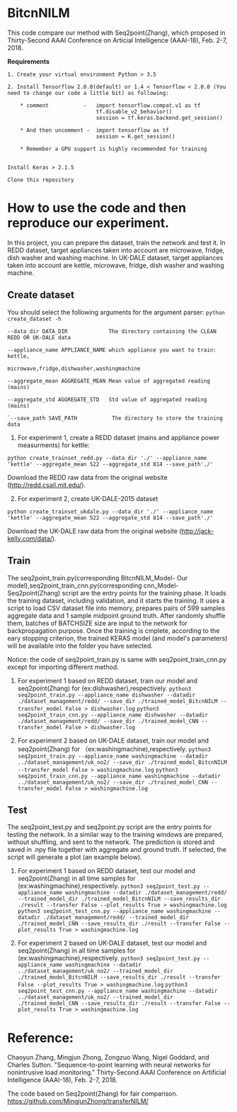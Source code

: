 # BitcnNILM
This code compare our method with Seq2point(Zhang), which proposed in Thirty-Second AAAI Conference on Articial Intelligence (AAAI-18), Feb. 2-7, 2018.  


**Requirements**

    1. Create your virtual environment Python > 3.5

    2. Install Tensorflow 2.0.0(default) or 1.4 < Tensorflow < 2.0.0 (You need to change our code a little bit) as following:

        * comment           -   import tensorflow.compat.v1 as tf 
                                tf.disable_v2_behavior()
                                session = tf.keras.backend.get_session()

        * And then uncomment -  import tensorflow as tf
                                session = K.get_session()
        
        * Remember a GPU support is highly recommended for training


    Install Keras > 2.1.5

    Clone this repository
    
# How to use the code and then reproduce our experiment. 
In this project, you can prepare the dataset, train the network and test it. 
    In REDD dataset, target appliances taken into account are microwave, fridge, dish washer and washing machine.
    In UK-DALE dataset, target appliances taken into account are kettle, microwave, fridge, dish washer and washing machine.
## **Create dataset**
You should select the following arguments for the argument parser:
`python create_dataset -h`

```
--data_dir DATA_DIR             The directory containing the CLEAN REDD OR UK-DALE data

--appliance_name APPLIANCE_NAME which appliance you want to train: kettle,
                                microwave,fridge,dishwasher,washingmachine

--aggregate_mean AGGREGATE_MEAN Mean value of aggregated reading (mains)

--aggregate_std AGGREGATE_STD   Std value of aggregated reading (mains)

`--save_path SAVE_PATH           The directory to store the training data
```


1. For experiment 1, create a REDD dataset (mains and appliance power measurments) for kettle:

`python create_trainset_redd.py --data_dir './' --appliance_name 'kettle' --aggregate_mean 522 --aggregate_std 814 --save_path'./'`

Download the REDD raw data from the original website (http://redd.csail.mit.edu/).
 

2. For experiment 2, create UK-DALE-2015 dataset

`python create_trainset_ukdale.py --data_dir './' --appliance_name 'kettle' --aggregate_mean 522 --aggregate_std 814 --save_path'./'`

Download the UK-DALE raw data from the original website (http://jack-kelly.com/data/). 



## **Train**
The seq2point_train.py(corresponding BitcnNILM_Model- Our model),seq2point_train_cnn.py(corresponding cnn_Model-Seq2point(Zhang) script are the entry points for the training phase. It loads the training dataset, including validation, and it starts the training.
It uses a script to load CSV dataset file into memory, prepares pairs of 599 samples aggregate data and 1 sample midpoint ground truth.
After randomly shuffle them, batches of BATCHSIZE size are input to the network for backpropagation purpose.
Once the training is cmplete, according to the eary stopping criterion, the trained KERAS model (and model's parameters) will be available into the folder you have selected.

Notice: the code of seq2point_train.py is same with seq2point_train_cnn.py except for importing different method. 

1. For experiment 1 based on REDD dataset, train our model and seq2point(Zhang) for (ex:dishwasher),respectively.
`python3 seq2point_train.py --appliance_name dishwasher --datadir ./dataset_management/redd/ --save_dir ./trained_model_BitcnNILM --transfer_model False > dishwasher.log`
`python3 seq2point_train_cnn.py --appliance_name dishwasher --datadir ./dataset_management/redd/ --save_dir ./trained_model_CNN --transfer_model False > dishwasher.log`

2. For experiment 2 based on UK-DALE dataset, train our model and seq2point(Zhang) for （ex:washingmachine),respectively.
`python3 seq2point_train.py --appliance_name washingmachine --datadir ../dataset_management/uk_no2/ --save_dir ./trained_model_BitcnNILM --transfer_model False > washingmachine.log`
`python3 seq2point_train_cnn.py --appliance_name washingmachine --datadir ../dataset_management/uk_no2/ --save_dir ./trained_model_CNN --transfer_model False > washingmachine.log`

## **Test**
The seq2point_test.py and seq2point.py script are the entry points for testing the network. In a similar way to the training windows are prepared, without shuffling, and sent to the network.
The prediction is stored and saved in .npy file together with aggregate and ground truth. If selected, the script will generate a plot (an example below).

1. For experiment 1 based on REDD dataset, test our model and seq2point(Zhang) in all time samples for (ex:washingmachine),respectively.
`python3 seq2point_test.py --appliance_name washingmachine --datadir ./dataset_management/redd/ --trained_model_dir ./trained_model_BitcnNILM --save_results_dir ./result --transfer False --plot_results True > washingmachine.log`
`python3 seq2point_test_cnn.py --appliance_name washingmachine --datadir ./dataset_management/redd/ --trained_model_dir ./trained_model_CNN --save_results_dir ./result --transfer False --plot_results True > washingmachine.log`

2. For experiment 2 based on UK-DALE dataset, test our model and seq2point(Zhang) in all time samples for (ex:washingmachine),respectively.
`python3 seq2point_test.py --appliance_name washingmachine --datadir ../dataset_management/uk_no2/ --trained_model_dir ./trained_model_BitcnNILM --save_results_dir ./result --transfer False --plot_results True > washingmachine.log`
`python3 seq2point_test_cnn.py --appliance_name washingmachine --datadir ../dataset_management/uk_no2/ --trained_model_dir ./trained_model_CNN --save_results_dir ./result --transfer False --plot_results True > washingmachine.log`


# Reference: 
Chaoyun Zhang, Mingjun Zhong, Zongzuo Wang, Nigel Goddard, and Charles Sutton. "Sequence-to-point learning with neural networks for nonintrusive load monitoring." Thirty-Second AAAI Conference on Artificial Intelligence (AAAI-18), Feb. 2-7, 2018. 

The code based on Seq2point(Zhang) for fair comparison. https://github.com/MingjunZhong/transferNILM/
